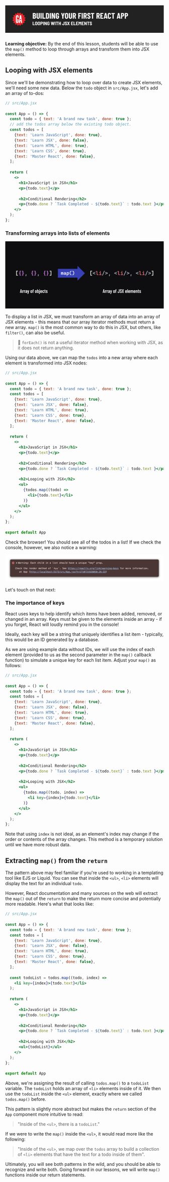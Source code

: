 # ![Building Your First React App - Looping with JSX Elements](./assets/hero.png)

**Learning objective:** By the end of this lesson, students will be able to use the `map()` method to loop through arrays and transform them into JSX elements.

## Looping with JSX elements

Since we'll be demonstrating how to loop over data to create JSX elements, we'll need some new data. Below the `todo` object in `src/App.jsx`, let's add an array of to-dos:

```jsx
// src/App.jsx

const App = () => {
  const todo = { text: 'A brand new task', done: true };
  // add the todos array below the existing todo object.
  const todos = [
    {text: 'Learn JavaScript', done: true},
    {text: 'Learn JSX', done: false},
    {text: 'Learn HTML', done: true},
    {text: 'Learn CSS', done: true},
    {text: 'Master React', done: false},
  ];

  return (
    <>
      <h1>JavaScript in JSX</h1>
      <p>{todo.text}</p>

      <h2>Conditional Rendering</h2>
      <p>{todo.done ? `Task Completed - ${todo.text}` : todo.text }</p>
    </>
  );
};
```

### Transforming arrays into lists of elements

![The `map()` method in React](./assets/mapping-in-react.png)

To display a list in JSX, we must transform an array of data into an array of JSX elements - this means that our array iterator methods must return a new array. `map()` is the most common way to do this in JSX, but others, like `filter()`, can also be useful.

> 🚨 `forEach()` is not a useful iterator method when working with JSX, as it does not return anything.

Using our data above, we can map the `todos` into a new array where each element is transformed into JSX nodes:

```jsx
// src/App.jsx

const App = () => {
  const todo = { text: 'A brand new task', done: true };
  const todos = [
    {text: 'Learn JavaScript', done: true},
    {text: 'Learn JSX', done: false},
    {text: 'Learn HTML', done: true},
    {text: 'Learn CSS', done: true},
    {text: 'Master React', done: false},
  ];

  return (
    <>
      <h1>JavaScript in JSX</h1>
      <p>{todo.text}</p>

      <h2>Conditional Rendering</h2>
      <p>{todo.done ? `Task Completed - ${todo.text}` : todo.text }</p>

      <h2>Looping with JSX</h2>
      <ul>
        {todos.map((todo) =>
          <li>{todo.text}</li>
        )}
      </ul>
    </>
  );
};

export default App
```

Check the browser! You should see all of the todos in a list! If we check the console, however, we also notice a warning:

![Warning](./assets/warning.png)

Let's touch on that next:

### The importance of keys

React uses keys to help identify which items have been added, removed, or changed in an array. Keys must be given to the elements inside an array - if you forget, React will loudly remind you in the console!

Ideally, each key will be a string that uniquely identifies a list item - typically, this would be an ID generated by a database.

As we are using example data without IDs, we will use the index of each element (provided to us as the second parameter in the `map()` callback function) to simulate a unique key for each list item. Adjust your `map()` as follows:

```jsx
// src/App.jsx

const App = () => {
  const todo = { text: 'A brand new task', done: true };
  const todos = [
    {text: 'Learn JavaScript', done: true},
    {text: 'Learn JSX', done: false},
    {text: 'Learn HTML', done: true},
    {text: 'Learn CSS', done: true},
    {text: 'Master React', done: false},
  ];

  return (
    <>
      <h1>JavaScript in JSX</h1>
      <p>{todo.text}</p>

      <h2>Conditional Rendering</h2>
      <p>{todo.done ? `Task Completed - ${todo.text}` : todo.text }</p>

      <h2>Looping with JSX</h2>
      <ul>
        {todos.map((todo, index) =>
          <li key={index}>{todo.text}</li>
        )}
      </ul>
    </>
  );
};
```

Note that using `index` is not ideal, as an element's index may change if the order or contents of the array changes. This method is a temporary solution until we have more robust data.

## Extracting `map()` from the `return`

The pattern above may feel familiar if you're used to working in a templating tool like EJS or Liquid. You can see that inside the `<ul>`, `<li>` elements will display the text for an individual `todo`.

However, React documentation and many sources on the web will extract the `map()` out of the `return` to make the return more concise and potentially more readable. Here's what that looks like:

```jsx
// src/App.jsx

const App = () => {
  const todo = { text: 'A brand new task', done: true };
  const todos = [
    {text: 'Learn JavaScript', done: true},
    {text: 'Learn JSX', done: false},
    {text: 'Learn HTML', done: true},
    {text: 'Learn CSS', done: true},
    {text: 'Master React', done: false},
  ];

  const todoList = todos.map((todo, index) =>
    <li key={index}>{todo.text}</li>
  );

  return (
    <>
      <h1>JavaScript in JSX</h1>
      <p>{todo.text}</p>

      <h2>Conditional Rendering</h2>
      <p>{todo.done ? `Task Completed - ${todo.text}` : todo.text }</p>

      <h2>Looping with JSX</h2>
      <ul>{todoList}</ul>
    </>
  );
};

export default App
```

Above, we're assigning the result of calling `todos.map()` to a `todoList` variable. The `todoList` holds an array of `<li>` elements inside of it. We then use the `todoList` inside the `<ul>` element, exactly where we called `todos.map()` before.

This pattern is slightly more abstract but makes the `return` section of the `App` component more intuitive to read:

> "Inside of the `<ul>`, there is a `todoList`."

If we were to write the `map()` inside the `<ul>`, it would read more like the following:

> "Inside of the `<ul>`, we map over the `todos` array to build a collection of `<li>` elements that have the text for a todo inside of them".

Ultimately, you will see both patterns in the wild, and you should be able to recognize and write both. Going forward in our lessons, we will write `map()` functions inside our return statements.
